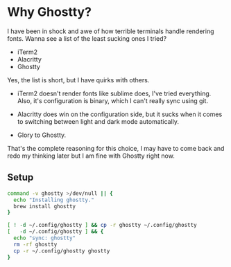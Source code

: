 # Why Ghostty?

I have been in shock and awe of how terrible terminals handle rendering fonts.
Wanna see a list of the least sucking ones I tried?

- iTerm2
- Alacritty
- Ghostty

Yes, the list is short, but I have quirks with others.

- iTerm2 doesn't render fonts like sublime does, I've tried everything.
  Also, it's configuration is binary, which I can't really sync using git.

- Alacritty does win on the configuration side, but it sucks when it comes to
  switching between light and dark mode automatically.

- Glory to Ghostty.

That's the complete reasoning for this choice, I may have to come back and redo
my thinking later but I am fine with Ghostty right now.

## Setup

```sh
command -v ghostty >/dev/null || {
  echo "Installing ghostty."
  brew install ghostty
}

[ ! -d ~/.config/ghostty ] && cp -r ghostty ~/.config/ghostty
[   -d ~/.config/ghostty ] && {
  echo "sync: ghostty"
  rm -rf ghostty
  cp -r ~/.config/ghostty ghostty
}
```
